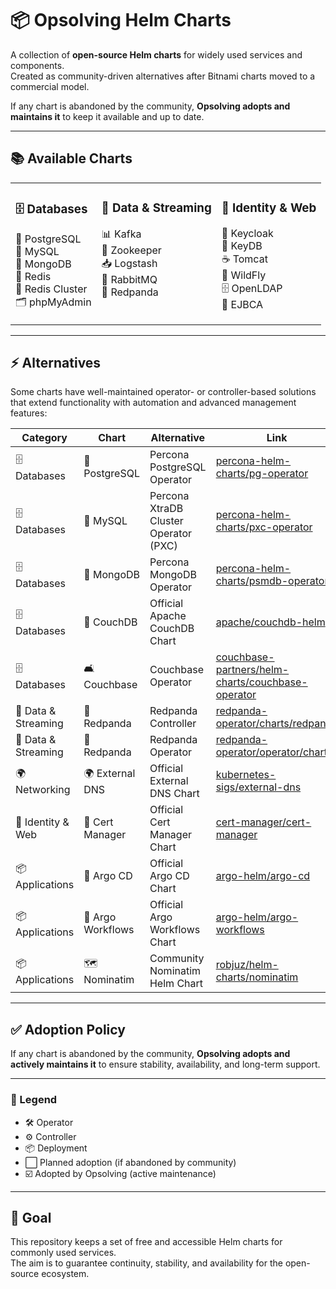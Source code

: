 # 📦 Opsolving Helm Charts

A collection of **open-source Helm charts** for widely used services and components.  
Created as community-driven alternatives after Bitnami charts moved to a commercial model.  

If any chart is abandoned by the community, **Opsolving adopts and maintains it** to keep it available and up to date.  

---

## 📚 Available Charts

<table>
<tr>
<td valign="top">

### 🗄️ Databases
🐘 PostgreSQL<br>🐬 MySQL<br>🍃 MongoDB<br>🔴 Redis<br>🔴 Redis Cluster<br>🗂️ phpMyAdmin

</td>
<td valign="top">

### 📡 Data & Streaming
📊 Kafka<br>📡 Zookeeper<br>📥 Logstash<br>🐇 RabbitMQ<br>🦊 Redpanda

</td>
<td valign="top">

### 🔐 Identity & Web
🦄 Keycloak<br>🔑 KeyDB<br>☕ Tomcat<br>🧩 WildFly<br>🗄️ OpenLDAP<br>📜 EJBCA

</td>
</tr>
</table>

---

## ⚡ Alternatives

Some charts have well-maintained operator- or controller-based solutions that extend functionality with automation and advanced management features:  

| Category          | Chart             | Alternative                             | Link                                                                 | Type | Adopted |
|-------------------|-------------------|-----------------------------------------|----------------------------------------------------------------------|------|------------|
| 🗄️ Databases      | 🐘 PostgreSQL      | Percona PostgreSQL Operator             | [percona-helm-charts/pg-operator](https://github.com/percona/percona-helm-charts/tree/main/charts/pg-operator) | 🛠️ | ⬜ |
| 🗄️ Databases      | 🐬 MySQL           | Percona XtraDB Cluster Operator (PXC)   | [percona-helm-charts/pxc-operator](https://github.com/percona/percona-helm-charts/tree/main/charts/pxc-operator) | 🛠️ | ⬜ |
| 🗄️ Databases      | 🍃 MongoDB         | Percona MongoDB Operator                | [percona-helm-charts/psmdb-operator](https://github.com/percona/percona-helm-charts/tree/main/charts/psmdb-operator) | 🛠️ | ⬜ |
| 🗄️ Databases      | 🍪 CouchDB         | Official Apache CouchDB Chart           | [apache/couchdb-helm](https://github.com/apache/couchdb-helm/tree/main/couchdb) | 📦 | ⬜ |
| 🗄️ Databases      | 🛋️ Couchbase      | Couchbase Operator                      | [couchbase-partners/helm-charts/couchbase-operator](https://github.com/couchbase-partners/helm-charts/tree/master/charts/couchbase-operator) | 🛠️ | ⬜ |
| 📡 Data & Streaming | 🦊 Redpanda      | Redpanda Controller                     | [redpanda-operator/charts/redpanda](https://github.com/redpanda-data/redpanda-operator/tree/main/charts/redpanda) | ⚙️ | ⬜ |
| 📡 Data & Streaming | 🦊 Redpanda      | Redpanda Operator                       | [redpanda-operator/operator/chart](https://github.com/redpanda-data/redpanda-operator/tree/main/operator/chart) | 🛠️ | ⬜ |
| 🌍 Networking     | 🌍 External DNS    | Official External DNS Chart             | [kubernetes-sigs/external-dns](https://github.com/kubernetes-sigs/external-dns/tree/master/charts/external-dns) | ⚙️ | ⬜ |
| 🔐 Identity & Web | 🔐 Cert Manager    | Official Cert Manager Chart             | [cert-manager/cert-manager](https://github.com/cert-manager/cert-manager/tree/master/deploy/charts/cert-manager) | ⚙️ | ⬜ |
| 📦 Applications   | 🎯 Argo CD         | Official Argo CD Chart                  | [argo-helm/argo-cd](https://github.com/argoproj/argo-helm/tree/main/charts/argo-cd) | ⚙️ | ⬜ |
| 📦 Applications   | 🎯 Argo Workflows  | Official Argo Workflows Chart           | [argo-helm/argo-workflows](https://github.com/argoproj/argo-helm/tree/main/charts/argo-workflows) | ⚙️ | ⬜ |
| 📦 Applications   | 🗺️ Nominatim      | Community Nominatim Helm Chart          | [robjuz/helm-charts/nominatim](https://github.com/robjuz/helm-charts/tree/master/charts/nominatim) | 📦 | ⬜ |

---

## ✅ Adoption Policy

If any chart is abandoned by the community, **Opsolving adopts and actively maintains it** to ensure stability, availability, and long-term support.

---

### 🔑 Legend

- 🛠️ Operator  
- ⚙️ Controller  
- 📦 Deployment
- ⬜ Planned adoption (if abandoned by community)  
- ☑️ Adopted by Opsolving (active maintenance)

---

## 🎯 Goal

This repository keeps a set of free and accessible Helm charts for commonly used services.  
The aim is to guarantee continuity, stability, and availability for the open-source ecosystem.
